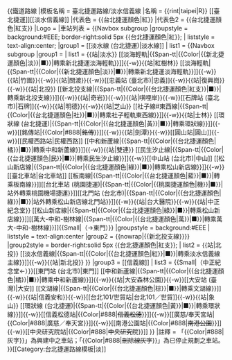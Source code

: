 {{鐵道路線
|模板名稱 = 臺北捷運路線/淡水信義線
|名稱 = {{rint|taipei|R}} [[臺北捷運]][[淡水信義線]]
|代表色 = {{台北捷運顏色|紅}}
|代表色2 = {{台北捷運顏色|紅支}}
|Logo = 
|車站列表 = 
 {{Navbox subgroup
 |groupstyle = background:#EEE; border-right:solid 5px {{台北捷運顏色|紅}}; 
 | liststyle = text-align:center; 
 |group1 = [[淡水線 (台北捷運)|淡水線]]
 | list1 = 
  {{Navbox subgroup
  |group1 = 
  | list1 = {{站|淡水}}&nbsp;[[淡海輕軌|{{Span-tt|{{Color|{{新北捷運顏色|淡}}|■}}|轉乘新北捷運淡海輕軌}}]]{{-w}}{{站|紅樹林}}&nbsp;[[淡海輕軌|{{Span-tt|{{Color|{{新北捷運顏色|淡}}|■}}|轉乘新北捷運淡海輕軌}}]]{{-w}}{{站|竹圍}}{{-w}}{{站|關渡}}{{-w}}[[忠義站 (臺北市)|忠義]]{{-w}}{{站|復興崗}}{{-w}}{{站|北投}}&nbsp;[[新北投支線|{{Span-tt|{{Color|{{台北捷運顏色|紅支}}|■}}|轉乘新北投支線}}]]{{-w}}{{站|奇岩}}{{-w}}{{站|唭哩岸}}{{-w}}[[石牌站 (臺北市)|石牌]]{{-w}}{{站|明德}}{{-w}}{{站|芝山}}&nbsp;[[社子線#東西線|{{Span-tt|{{Color|{{台北捷運顏色|社}}|■}}|轉乘社子輕軌東西線}}]]{{-w}}{{站|士林}}&nbsp;[[環狀線 (台北捷運)|{{Span-tt|{{Color|{{台北捷運顏色|黃}}|■}}|轉乘環狀線}}]]{{-w}}[[銘傳站|{{Color|#888|<s>銘傳</s>}}]]{{-w}}{{站|劍潭}}{{-w}}[[圓山站|圓山]]{{-w}}[[民權西路站|民權西路]]&nbsp;[[中和新蘆線|{{Span-tt|{{Color|{{台北捷運顏色|橘}}|■}}|轉乘中和新蘆線}}]]{{-w}}{{站|雙連}}&nbsp;[[民生汐止線|{{Span-tt|{{Color|{{台北捷運顏色|民}}|■}}|轉乘民生汐止線}}]]{{-w}}[[中山站 (台北市)|中山]]&nbsp;[[松山新店線|{{Span-tt|{{Color|{{台北捷運顏色|綠}}|■}}|轉乘松山新店線}}]]{{-w}}[[臺北車站|台北車站]]&nbsp;[[板南線|{{Span-tt|{{Color|{{台北捷運顏色|藍}}|■}}|轉乘板南線}}]][[台北車站 (桃園捷運)|{{Span-tt|{{Color|{{桃園捷運顏色|機}}|■}}|站外轉乘桃園機場捷運}}]][[北門站 (台北市)|{{Span-tt|{{Color|{{台北捷運顏色|綠}}|■}}|站外轉乘松山新店線北門站}}]]{{-w}}{{站|台大醫院}}{{-w}}{{站|中正紀念堂}}&nbsp;[[松山新店線|{{Span-tt|{{Color|{{台北捷運顏色|綠}}|■}}|轉乘松山新店線}}]][[萬大-中和-樹林線|{{Span-tt|{{Color|{{台北捷運顏色|萬}}|■}}|轉乘萬大-中和-樹林線}}]]{{Small|（→東門）}}
  |groupstyle = background:#EEE
  | liststyle = text-align:center
  |group2 = {{nowrap|{{新北投支線}}}}
  |group2style = border-right:solid 5px {{台北捷運顏色|紅支}}; 
  | list2 = {{站|北投}}&nbsp;[[淡水信義線|{{Span-tt|{{Color|{{台北捷運顏色|紅}}|■}}|轉乘淡水信義線主線}}]]{{-w}}{{站|新北投}}
  }}
 |group3 = [[信義線]]
 | list3 = {{Small|（中正紀念堂←）}}[[東門站 (台北市)|東門]]&nbsp;[[中和新蘆線|{{Span-tt|{{Color|{{台北捷運顏色|橘}}|■}}|轉乘中和新蘆線}}]]{{-w}}{{站|大安森林公園}}{{-w}}[[大安站 (臺灣)|大安]]&nbsp;[[文湖線|{{Span-tt|{{Color|{{台北捷運顏色|棕}}|■}}|轉乘文湖線}}]]{{-w}}{{站|信義安和}}{{-w}}[[台北101/世貿站|台北101／世貿]]{{-w}}{{站|象山}}&nbsp;[[環狀線 (台北捷運)|{{Span-tt|{{Color|{{台北捷運顏色|黃}}|■}}|轉乘環狀線}}]]{{-w}}[[信義松德站|{{Color|#888|<s>信義松德</s>}}]]{{-w}}[[廣慈/奉天宮站|{{Color|#888|廣慈／奉天宮}}]]{{-w}}[[南港公園站|{{Color|#888|<s>南港公園</s>}}]]{{-w}}[[中央研究院站|{{Color|#888|<s>中央研究院</s>}}]]
 }}
|註釋 = 「{{Color|#888|灰字}}」為興建中之車站；「{{Color|#888|<s>刪除線灰字</s>}}」為已停止規劃之車站。
}}<noinclude>[[Category:台北捷運路線模板|淡]]<noinclude>